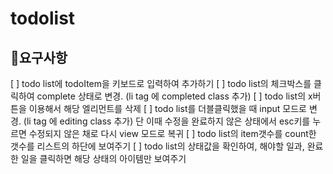 # todolist

## 🎯요구사항
[ ] todo list에 todoItem을 키보드로 입력하여 추가하기
[ ] todo list의 체크박스를 클릭하여 complete 상태로 변경. (li tag 에 completed class 추가)
[ ] todo list의 x버튼을 이용해서 해당 엘리먼트를 삭제
[ ] todo list를 더블클릭했을 때 input 모드로 변경. (li tag 에 editing class 추가) 단 이때 수정을 완료하지 않은 상태에서 esc키를 누르면 수정되지 않은 채로 다시 view 모드로 복귀
[ ] todo list의 item갯수를 count한 갯수를 리스트의 하단에 보여주기
[ ] todo list의 상태값을 확인하여, 해야할 일과, 완료한 일을 클릭하면 해당 상태의 아이템만 보여주기